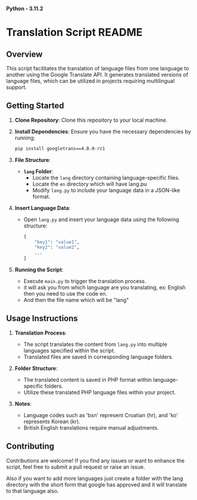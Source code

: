 **Python - 3.11.2**

# Translation Script README

## Overview

This script facilitates the translation of language files from one language to another using the Google Translate API. It generates translated versions of language files, which can be utilized in projects requiring multilingual support.

## Getting Started

1. **Clone Repository**: Clone this repository to your local machine.

2. **Install Dependencies**: Ensure you have the necessary dependencies by running:
    ```bash
    pip install googletrans==4.0.0-rc1
    ```

3. **File Structure**:
    - **`lang` Folder**:
        - Locate the `lang` directory containing language-specific files.
        - Locate the `en`   directory which will have lang.pu
        - Modify `lang.py` to include your language data in a JSON-like format.

4. **Insert Language Data**:
    - Open `lang.py` and insert your language data using the following structure:
        ```python
        {
            "key1": "value1",
            "key2": "value2",
            ...
        }
        ```

5. **Running the Script**:
    - Execute `main.py` to trigger the translation process.
    - it will ask you from which language are you translating, ex: English then you need to use the code en.
    - And then the file name which will be "lang"

## Usage Instructions

1. **Translation Process**:
    - The script translates the content from `lang.py` into multiple languages specified within the script.
    - Translated files are saved in corresponding language folders.

2. **Folder Structure**:
    - The translated content is saved in PHP format within language-specific folders.
    - Utilize these translated PHP language files within your project.

3. **Notes**:
    - Language codes such as 'bsn' represent Croatian (hr), and 'ko' represents Korean (kr).
    - British English translations require manual adjustments.

## Contributing

Contributions are welcome! If you find any issues or want to enhance the script, feel free to submit a pull request or raise an issue.

Also if you want to add more languages just create a folder with the lang directory with the short form that google has approved and it will translate to that language also.
